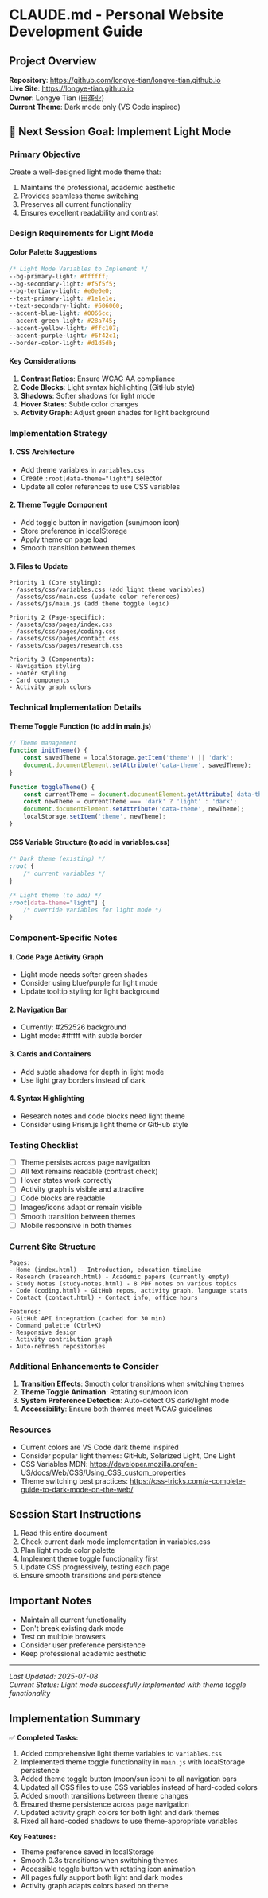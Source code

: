# CLAUDE.md - Personal Website Development Guide

## Project Overview
**Repository**: https://github.com/longye-tian/longye-tian.github.io  
**Live Site**: https://longye-tian.github.io  
**Owner**: Longye Tian (田垄业)  
**Current Theme**: Dark mode only (VS Code inspired)

## 🎯 Next Session Goal: Implement Light Mode

### Primary Objective
Create a well-designed light mode theme that:
1. Maintains the professional, academic aesthetic
2. Provides seamless theme switching
3. Preserves all current functionality
4. Ensures excellent readability and contrast

### Design Requirements for Light Mode

#### Color Palette Suggestions
```css
/* Light Mode Variables to Implement */
--bg-primary-light: #ffffff;
--bg-secondary-light: #f5f5f5;
--bg-tertiary-light: #e0e0e0;
--text-primary-light: #1e1e1e;
--text-secondary-light: #606060;
--accent-blue-light: #0066cc;
--accent-green-light: #28a745;
--accent-yellow-light: #ffc107;
--accent-purple-light: #6f42c1;
--border-color-light: #d1d5db;
```

#### Key Considerations
1. **Contrast Ratios**: Ensure WCAG AA compliance
2. **Code Blocks**: Light syntax highlighting (GitHub style)
3. **Shadows**: Softer shadows for light mode
4. **Hover States**: Subtle color changes
5. **Activity Graph**: Adjust green shades for light background

### Implementation Strategy

#### 1. CSS Architecture
- Add theme variables in `variables.css`
- Create `:root[data-theme="light"]` selector
- Update all color references to use CSS variables

#### 2. Theme Toggle Component
- Add toggle button in navigation (sun/moon icon)
- Store preference in localStorage
- Apply theme on page load
- Smooth transition between themes

#### 3. Files to Update
```
Priority 1 (Core styling):
- /assets/css/variables.css (add light theme variables)
- /assets/css/main.css (update color references)
- /assets/js/main.js (add theme toggle logic)

Priority 2 (Page-specific):
- /assets/css/pages/index.css
- /assets/css/pages/coding.css
- /assets/css/pages/contact.css
- /assets/css/pages/research.css

Priority 3 (Components):
- Navigation styling
- Footer styling
- Card components
- Activity graph colors
```

### Technical Implementation Details

#### Theme Toggle Function (to add in main.js)
```javascript
// Theme management
function initTheme() {
    const savedTheme = localStorage.getItem('theme') || 'dark';
    document.documentElement.setAttribute('data-theme', savedTheme);
}

function toggleTheme() {
    const currentTheme = document.documentElement.getAttribute('data-theme');
    const newTheme = currentTheme === 'dark' ? 'light' : 'dark';
    document.documentElement.setAttribute('data-theme', newTheme);
    localStorage.setItem('theme', newTheme);
}
```

#### CSS Variable Structure (to add in variables.css)
```css
/* Dark theme (existing) */
:root {
    /* current variables */
}

/* Light theme (to add) */
:root[data-theme="light"] {
    /* override variables for light mode */
}
```

### Component-Specific Notes

#### 1. Code Page Activity Graph
- Light mode needs softer green shades
- Consider using blue/purple for light mode
- Update tooltip styling for light background

#### 2. Navigation Bar
- Currently: #252526 background
- Light mode: #ffffff with subtle border

#### 3. Cards and Containers
- Add subtle shadows for depth in light mode
- Use light gray borders instead of dark

#### 4. Syntax Highlighting
- Research notes and code blocks need light theme
- Consider using Prism.js light theme or GitHub style

### Testing Checklist
- [ ] Theme persists across page navigation
- [ ] All text remains readable (contrast check)
- [ ] Hover states work correctly
- [ ] Activity graph is visible and attractive
- [ ] Code blocks are readable
- [ ] Images/icons adapt or remain visible
- [ ] Smooth transition between themes
- [ ] Mobile responsive in both themes

### Current Site Structure
```
Pages:
- Home (index.html) - Introduction, education timeline
- Research (research.html) - Academic papers (currently empty)
- Study Notes (study-notes.html) - 8 PDF notes on various topics
- Code (coding.html) - GitHub repos, activity graph, language stats
- Contact (contact.html) - Contact info, office hours

Features:
- GitHub API integration (cached for 30 min)
- Command palette (Ctrl+K)
- Responsive design
- Activity contribution graph
- Auto-refresh repositories
```

### Additional Enhancements to Consider
1. **Transition Effects**: Smooth color transitions when switching themes
2. **Theme Toggle Animation**: Rotating sun/moon icon
3. **System Preference Detection**: Auto-detect OS dark/light mode
4. **Accessibility**: Ensure both themes meet WCAG guidelines

### Resources
- Current colors are VS Code dark theme inspired
- Consider popular light themes: GitHub, Solarized Light, One Light
- CSS Variables MDN: https://developer.mozilla.org/en-US/docs/Web/CSS/Using_CSS_custom_properties
- Theme switching best practices: https://css-tricks.com/a-complete-guide-to-dark-mode-on-the-web/

## Session Start Instructions
1. Read this entire document
2. Check current dark mode implementation in variables.css
3. Plan light mode color palette
4. Implement theme toggle functionality first
5. Update CSS progressively, testing each page
6. Ensure smooth transitions and persistence

## Important Notes
- Maintain all current functionality
- Don't break existing dark mode
- Test on multiple browsers
- Consider user preference persistence
- Keep professional academic aesthetic

---
*Last Updated: 2025-07-08*  
*Current Status: Light mode successfully implemented with theme toggle functionality*

## Implementation Summary

✅ **Completed Tasks:**
1. Added comprehensive light theme variables to `variables.css`
2. Implemented theme toggle functionality in `main.js` with localStorage persistence
3. Added theme toggle button (moon/sun icon) to all navigation bars
4. Updated all CSS files to use CSS variables instead of hard-coded colors
5. Added smooth transitions between theme changes
6. Ensured theme persistence across page navigation
7. Updated activity graph colors for both light and dark themes
8. Fixed all hard-coded shadows to use theme-appropriate variables

**Key Features:**
- Theme preference saved in localStorage
- Smooth 0.3s transitions when switching themes
- Accessible toggle button with rotating icon animation
- All pages fully support both light and dark modes
- Activity graph adapts colors based on theme